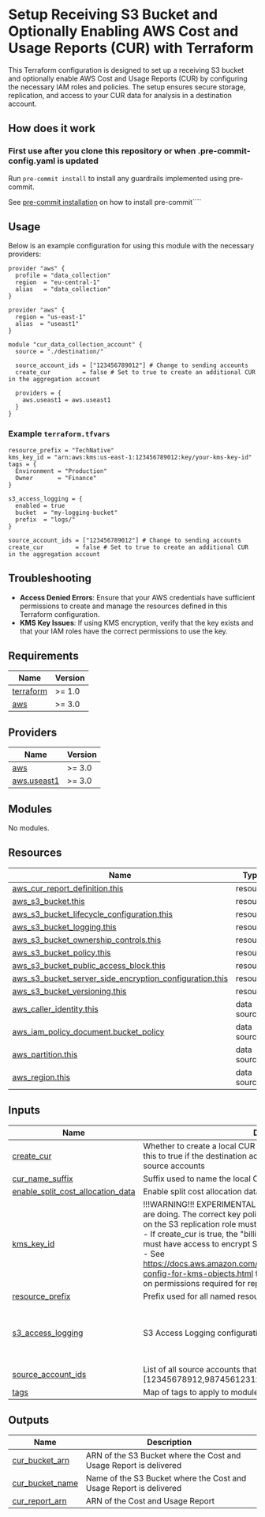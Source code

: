 # Setup Receiving S3 Bucket and Optionally Enabling AWS Cost and Usage Reports (CUR) with Terraform

This Terraform configuration is designed to set up a receiving S3 bucket and optionally enable AWS Cost and Usage Reports (CUR) by configuring the necessary IAM roles and policies. The setup ensures secure storage, replication, and access to your CUR data for analysis in a destination account.

## How does it work

### First use after you clone this repository or when .pre-commit-config.yaml is updated

Run `pre-commit install` to install any guardrails implemented using pre-commit.

See [pre-commit installation](https://pre-commit.com/#install) on how to install pre-commit````

## Usage

Below is an example configuration for using this module with the necessary providers:

```hcl
provider "aws" {
  profile = "data_collection"
  region  = "eu-central-1"
  alias   = "data_collection"
}

provider "aws" {
  region = "us-east-1"
  alias  = "useast1"
}

module "cur_data_collection_account" {
  source = "./destination/"

  source_account_ids = ["123456789012"] # Change to sending accounts 
  create_cur         = false # Set to true to create an additional CUR in the aggregation account

  providers = {
    aws.useast1 = aws.useast1
  }
}
`````````
### Example `terraform.tfvars`

```hcl
resource_prefix = "TechNative"
kms_key_id = "arn:aws:kms:us-east-1:123456789012:key/your-kms-key-id"
tags = {
  Environment = "Production"
  Owner       = "Finance"
}

s3_access_logging = {
  enabled = true
  bucket  = "my-logging-bucket"
  prefix  = "logs/"
}

source_account_ids = ["123456789012"] # Change to sending accounts
create_cur         = false # Set to true to create an additional CUR in the aggregation account
```
## Troubleshooting

- **Access Denied Errors**: Ensure that your AWS credentials have sufficient permissions to create and manage the resources defined in this Terraform configuration.
- **KMS Key Issues**: If using KMS encryption, verify that the key exists and that your IAM roles have the correct permissions to use the key.

<!-- BEGIN_TF_DOCS -->
## Requirements

| Name | Version |
|------|---------|
| <a name="requirement_terraform"></a> [terraform](#requirement\_terraform) | >= 1.0 |
| <a name="requirement_aws"></a> [aws](#requirement\_aws) | >= 3.0 |

## Providers

| Name | Version |
|------|---------|
| <a name="provider_aws"></a> [aws](#provider\_aws) | >= 3.0 |
| <a name="provider_aws.useast1"></a> [aws.useast1](#provider\_aws.useast1) | >= 3.0 |

## Modules

No modules.

## Resources

| Name | Type |
|------|------|
| [aws_cur_report_definition.this](https://registry.terraform.io/providers/hashicorp/aws/latest/docs/resources/cur_report_definition) | resource |
| [aws_s3_bucket.this](https://registry.terraform.io/providers/hashicorp/aws/latest/docs/resources/s3_bucket) | resource |
| [aws_s3_bucket_lifecycle_configuration.this](https://registry.terraform.io/providers/hashicorp/aws/latest/docs/resources/s3_bucket_lifecycle_configuration) | resource |
| [aws_s3_bucket_logging.this](https://registry.terraform.io/providers/hashicorp/aws/latest/docs/resources/s3_bucket_logging) | resource |
| [aws_s3_bucket_ownership_controls.this](https://registry.terraform.io/providers/hashicorp/aws/latest/docs/resources/s3_bucket_ownership_controls) | resource |
| [aws_s3_bucket_policy.this](https://registry.terraform.io/providers/hashicorp/aws/latest/docs/resources/s3_bucket_policy) | resource |
| [aws_s3_bucket_public_access_block.this](https://registry.terraform.io/providers/hashicorp/aws/latest/docs/resources/s3_bucket_public_access_block) | resource |
| [aws_s3_bucket_server_side_encryption_configuration.this](https://registry.terraform.io/providers/hashicorp/aws/latest/docs/resources/s3_bucket_server_side_encryption_configuration) | resource |
| [aws_s3_bucket_versioning.this](https://registry.terraform.io/providers/hashicorp/aws/latest/docs/resources/s3_bucket_versioning) | resource |
| [aws_caller_identity.this](https://registry.terraform.io/providers/hashicorp/aws/latest/docs/data-sources/caller_identity) | data source |
| [aws_iam_policy_document.bucket_policy](https://registry.terraform.io/providers/hashicorp/aws/latest/docs/data-sources/iam_policy_document) | data source |
| [aws_partition.this](https://registry.terraform.io/providers/hashicorp/aws/latest/docs/data-sources/partition) | data source |
| [aws_region.this](https://registry.terraform.io/providers/hashicorp/aws/latest/docs/data-sources/region) | data source |

## Inputs

| Name | Description | Type | Default | Required |
|------|-------------|------|---------|:--------:|
| <a name="input_create_cur"></a> [create\_cur](#input\_create\_cur) | Whether to create a local CUR in the destination account or not. Set this to true if the destination account is NOT covered in the CUR of the source accounts | `bool` | n/a | yes |
| <a name="input_cur_name_suffix"></a> [cur\_name\_suffix](#input\_cur\_name\_suffix) | Suffix used to name the local CUR report if create\_cur is `true` | `string` | `"cur"` | no |
| <a name="input_enable_split_cost_allocation_data"></a> [enable\_split\_cost\_allocation\_data](#input\_enable\_split\_cost\_allocation\_data) | Enable split cost allocation data for ECS and EKS for this CUR report | `bool` | `false` | no |
| <a name="input_kms_key_id"></a> [kms\_key\_id](#input\_kms\_key\_id) | !!!WARNING!!! EXPERIMENTAL - Do not use unless you know what you are doing. The correct key policies and IAM permissions<br>on the S3 replication role must be configured external to this module.<br>  - If create\_cur is true, the "billingreports.amazonaws.com" service must have access to encrypt S3 objects with the key ID provided<br>  - See https://docs.aws.amazon.com/AmazonS3/latest/userguide/replication-config-for-kms-objects.html for information<br>    on permissions required for replicating KMS-encrypted objects | `string` | `null` | no |
| <a name="input_resource_prefix"></a> [resource\_prefix](#input\_resource\_prefix) | Prefix used for all named resources, including S3 Bucket | `string` | `"cid"` | no |
| <a name="input_s3_access_logging"></a> [s3\_access\_logging](#input\_s3\_access\_logging) | S3 Access Logging configuration for the CUR bucket | <pre>object({<br>    enabled = bool<br>    bucket  = string<br>    prefix  = string<br>  })</pre> | <pre>{<br>  "bucket": null,<br>  "enabled": false,<br>  "prefix": null<br>}</pre> | no |
| <a name="input_source_account_ids"></a> [source\_account\_ids](#input\_source\_account\_ids) | List of all source accounts that will replicate CUR Data. Ex:  [12345678912,98745612312,...] (fill only on Destination Account) | `list(string)` | n/a | yes |
| <a name="input_tags"></a> [tags](#input\_tags) | Map of tags to apply to module resources | `map(string)` | `{}` | no |

## Outputs

| Name | Description |
|------|-------------|
| <a name="output_cur_bucket_arn"></a> [cur\_bucket\_arn](#output\_cur\_bucket\_arn) | ARN of the S3 Bucket where the Cost and Usage Report is delivered |
| <a name="output_cur_bucket_name"></a> [cur\_bucket\_name](#output\_cur\_bucket\_name) | Name of the S3 Bucket where the Cost and Usage Report is delivered |
| <a name="output_cur_report_arn"></a> [cur\_report\_arn](#output\_cur\_report\_arn) | ARN of the Cost and Usage Report |
<!-- END_TF_DOCS -->
